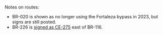 Notes on routes:
* BR-020 is shown as no longer using the Fortaleza bypass in 2023, but signs are still posted.
* BR-226 is [signed as CE-275](https://www.google.com/maps/@-5.998184,-38.6129556,3a,26.6y,171.51h,84.26t/data=!3m6!1e1!3m4!1scvYD0K8Cc9eyvvCxxDSD3Q!2e0!7i13312!8i6656) east of BR-116.
